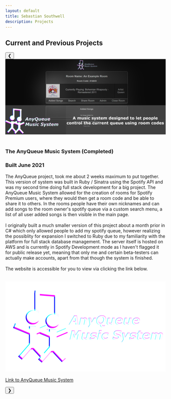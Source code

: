 ```yaml
---
layout: default
title: Sebastian Southwell
description: Projects
---
```


## Current and Previous Projects

<script src="/assets/js/slideshow.js"></script>
<div class="slideshow-container">
    <button class="slide-button button-left" onclick="moveDiv(-1)">&#10094;</button>
    <div class="mySlides" style="display: block;">
      <img src="/assets/images/AnyQueue.png" >
      <div class="slide-info">
        <br>
        <h3>The AnyQueue Music System (Completed)</h3>
        <h3>Built June 2021</h3>
        <p>
        The AnyQueue project, took me about 2 weeks maximum to put together. This version of system was built in Ruby / Sinatra using the Spotify API and was my second time doing full stack development for a big project. The AnyQueue Music System allowed for the creation of rooms for Spotify Premium users, where they would then get a room code and be able to share it to others. In the rooms people have their own nicknames and can add songs to the room owner's spotify queue via a custom search menu, a list of all user added songs is then visible in the main page. 
        <br>
        <br>
        I originally built a much smaller version of this project about a month prior in C# which only allowed people to add my spotify queue, however realizing the possiblity for expansion I switched to Ruby due to my familiarity with the platform for full stack database management. The server itself is hosted on AWS and is currently in Spotify Development mode as I haven't flagged it for public release yet, meaning that only me and certain beta-testers can actually make accounts, apart from that though the system is finished.
        <br>
        <br>
        The website is accessible for you to view via clicking the link below.
        </p>
        <br>
        <a class="solution-url" href="http://anyqueue.sebasouthwell.co.uk">
          <img class="solution-link" src="/assets/images/AnyQueue_PageLogo.png">
          <p>Link to AnyQueue Music System</p>
        </a>
      </div>
    </div>
    <div class="mySlides" style="display: none;">
      <img src="/assets/images/eParent.png" >
        <div class="slide-info">
          <br>
          <h3>The eParent Revision Monitor (Completed)</h3>
          <h3>Built Nov 2019- Mar 2020</h3>
          <p>
          The eParent project, has been one of my longest overall projects so far (5 months in background), not because of how complicated the base system was itself but more in the lack of libraries used and where I had to make up the difference. This was my coursework for my A-Level Computer Science NEA (Non-exam assessment) where the use of libraries and focus towards appearance was discouraged to maximise marks for complex behaviour, and in doing so I went beyond this requirement such as creating my own RSA encryption for client-server communication.
          <br>
          <br>
          The project was originally built to help me in my studies revising for A-Levels at the time, and I had a base theory of how the program would work since 2017 where I was testing out random commands in Python. The program itself worked by asking user to make an account, where there information was stored on a server and then during pre-specified revision times, revision questions taloured towards the users information would then appear. In this revision time the user would be force to answer questions until the end of the session via background program detection which blocked specified programs, all Steam games and also web browsers depending on current window titles.
          <br>
          <br>
          There is no official release of this system, and I plan to remake a more clean, efficient and aestetically pleasing version in the future.
          My A-Level demo is accessible for you to view via clicking the link below.
          </p>
          <br>
          <a class="solution-url" href="https://www.youtube.com/watch?v=G0OyCWsblZA">
            <img class="solution-link" src="/assets/images/eParentLogo.png">
            <p>Link to Testing Demonstation</p>
          </a>
      </div>
    </div>    
    <div class="mySlides" style="display: none;">
      <img src="/assets/images/AnyQueue.png" >
    </div>
    <button class="slide-button button-right" onclick="moveDiv(1)" >&#10095;</button>
</div>

<div class="text-content">
<div>